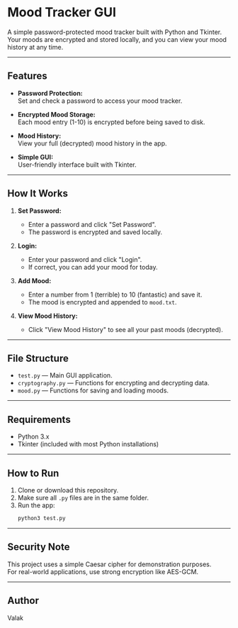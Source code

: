 # Mood Tracker GUI

A simple password-protected mood tracker built with Python and Tkinter.  
Your moods are encrypted and stored locally, and you can view your mood history at any time.

---

## Features

- **Password Protection:**  
  Set and check a password to access your mood tracker.

- **Encrypted Mood Storage:**  
  Each mood entry (1-10) is encrypted before being saved to disk.

- **Mood History:**  
  View your full (decrypted) mood history in the app.

- **Simple GUI:**  
  User-friendly interface built with Tkinter.

---

## How It Works

1. **Set Password:**  
   - Enter a password and click "Set Password".  
   - The password is encrypted and saved locally.

2. **Login:**  
   - Enter your password and click "Login".  
   - If correct, you can add your mood for today.

3. **Add Mood:**  
   - Enter a number from 1 (terrible) to 10 (fantastic) and save it.  
   - The mood is encrypted and appended to `mood.txt`.

4. **View Mood History:**  
   - Click "View Mood History" to see all your past moods (decrypted).

---

## File Structure

- `test.py` — Main GUI application.
- `cryptography.py` — Functions for encrypting and decrypting data.
- `mood.py` — Functions for saving and loading moods.

---

## Requirements

- Python 3.x
- Tkinter (included with most Python installations)

---

## How to Run

1. Clone or download this repository.
2. Make sure all `.py` files are in the same folder.
3. Run the app:
    ```sh
    python3 test.py
    ```

---

## Security Note

This project uses a simple Caesar cipher for demonstration purposes.  
For real-world applications, use strong encryption like AES-GCM.

---

## Author

Valak